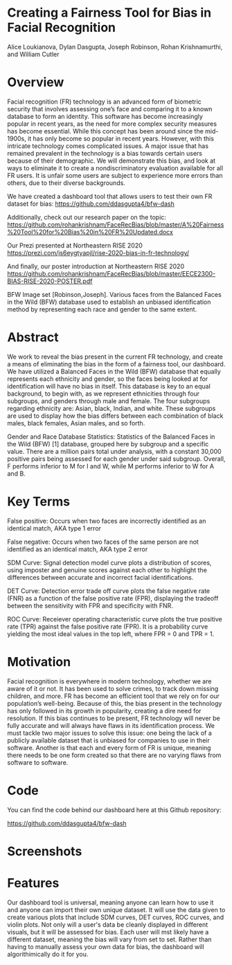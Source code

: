# Creating a Fairness Tool for Bias in Facial Recognition
Alice Loukianova, Dylan Dasgupta, Joseph Robinson, Rohan Krishnamurthi, and William Cutler

# Overview

Facial recognition (FR) technology is an advanced form of biometric security that involves assessing one’s face and comparing it to a known database to form an identity. This software has become increasingly popular in recent years, as the need for more complex security measures has become essential. While this concept has been around since the mid-1900s, it has only become so popular in recent years. However, with this intricate technology comes complicated issues. A major issue that has remained prevalent in the technology is a bias towards certain users because of their demographic. We will demonstrate this bias, and look at ways to eliminate it to create a nondiscriminatory evaluation available for all FR users. It is unfair some users are subject to experience more errors than others, due to their diverse backgrounds.

We have created a dashboard tool that allows users to test their own FR dataset for bias:
https://github.com/ddasgupta4/bfw-dash

Additionally, check out our research paper on the topic:
https://github.com/rohankrishnam/FaceRecBias/blob/master/A%20Fairness%20Tool%20for%20Bias%20in%20FR%20Updated.docx

Our Prezi presented at Northeastern RISE 2020
https://prezi.com/js6eygtyapjl/rise-2020-bias-in-fr-technology/

And finally, our poster introduction at Northeastern RISE 2020
https://github.com/rohankrishnam/FaceRecBias/blob/master/EECE2300-BIAS-RISE-2020-POSTER.pdf





BFW Image set [Robinson,Joseph]. Various faces from the Balanced Faces in the Wild (BFW) database used to establish an unbiased identification method by representing each race and gender to the same extent. 


# Abstract
We work to reveal the bias present in the current FR technology, and create a means of eliminating the bias in the form of a fairness tool, our dashboard. We have utilized a Balanced Faces in the Wild (BFW) database that equally represents each ethnicity and gender, so the faces being looked at for identification will have no bias in itself. This database is key to an equal background, to begin with, as we represent ethnicities through four subgroups, and genders through male and female. The four subgroups regarding ethnicity are: Asian, black, Indian, and white. These subgroups are used to display how the bias differs between each combination of black males, black females, Asian males, and so forth. 

Gender and Race Database Statistics: Statistics of the Balanced Faces in the Wild (BFW) [1] database, grouped here by subgroup and a specific value. There are a million pairs total under analysis, with a constant 30,000 positive pairs being assessed for each gender under said subgroup. Overall, F performs inferior to M for I and W, while M performs inferior to W for A and B.

# Key Terms
False positive: Occurs when two faces are incorrectly identified as an identical match, AKA type 1 error

False negative: Occurs when two faces of the same person are not identified as an identical match, AKA type 2 error

SDM Curve: Signal detection model curve plots a distribution of scores, using imposter and genuine scores against each other to highlight the differences between accurate and incorrect facial identifications.

DET Curve: Detection error trade off curve plots the false negative rate (FNR) as a function of the false positive rate (FPR), displaying the tradeoff between the sensitivity with FPR and specificity with FNR.

ROC Curve: Receiever operating characteristic curve plots the true positive rate (TPR) against the false positive rate (FPR). It is a probability curve yielding the most ideal values in the top left, where FPR = 0 and TPR = 1. 


# Motivation
Facial recognition is everywhere in modern technology, whether we are aware of it or not. It has been used to solve crimes, to track down missing children, and more. FR has become an efficient tool that we rely on for our population’s well-being. Because of this, the bias present in the technology has only followed in its growth in popularity, creating a dire need for resolution. If this bias continues to be present, FR technology will never be fully accurate and will always have flaws in its identification process. We must tackle two major issues to solve this issue: one being the lack of a publicly available dataset that is unbiased for companies to use in their software. Another is that each and every form of FR is unique, meaning there needs to be one form created so that there are no varying flaws from software to software. 

# Code
You can find the code behind our dashboard here at this Github repository: 

https://github.com/ddasgupta4/bfw-dash

# Screenshots




# Features
Our dashboard tool is universal, meaning anyone can learn how to use it and anyone can import their own unique dataset. It will use the data given to create various plots that include SDM curves, DET curves, ROC curves, and violin plots. Not only will a user's data be cleanly displayed in different visuals, but it will be assessed for bias. Each user will mst likely have a different dataset, meaning the bias will vary from set to set. Rather than having to manually assess your own data for bias, the dashboard will algorithimically do it for you. 





